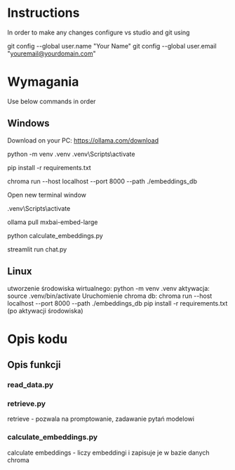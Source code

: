 # Instructions

In order to make any changes configure vs studio and git using

git config --global user.name "Your Name"
git config --global user.email "youremail@yourdomain.com"

# Wymagania

Use below commands in order

## Windows

Download on your PC:
https://ollama.com/download

python -m venv .venv
.venv\Scripts\activate

pip install -r requirements.txt

chroma run --host localhost --port 8000 --path ./embeddings_db

Open new terminal window

.venv\Scripts\activate

ollama pull mxbai-embed-large

python calculate_embeddings.py

streamlit run chat.py

## Linux

utworzenie środowiska wirtualnego:
python -m venv .venv
aktywacja:
source .venv/bin/activate
Uruchomienie chroma db:
chroma run --host localhost --port 8000 --path ./embeddings_db
pip install -r requirements.txt
(po aktywacji środowiska)

# Opis kodu

## Opis funkcji

### read_data.py

### retrieve.py

retrieve - pozwala na promptowanie, zadawanie pytań modelowi

### calculate_embeddings.py

calculate embeddings - liczy embeddingi i zapisuje je w bazie danych chroma
